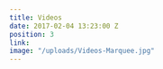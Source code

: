 ```yaml
---
title: Videos
date: 2017-02-04 13:23:00 Z
position: 3
link: 
image: "/uploads/Videos-Marquee.jpg"
---
```



